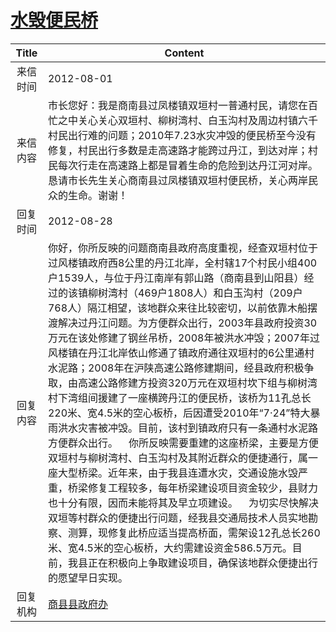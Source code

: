 # [水毁便民桥](http://www.shangluo.gov.cn/zmhd/ldxxxx.jsp?urltype=leadermail.LeaderMailContentUrl&wbtreeid=1112&leadermailid=1329)

| Title |                                                                                                                                                                                                                                                                                                                         Content                                                                                                                                                                                                                                                                                                                         |
|:-----:|---------------------------------------------------------------------------------------------------------------------------------------------------------------------------------------------------------------------------------------------------------------------------------------------------------------------------------------------------------------------------------------------------------------------------------------------------------------------------------------------------------------------------------------------------------------------------------------------------------------------------------------------------------|
| 来信时间  | 2012-08-01                                                                                                                                                                                                                                                                                                                                                                                                                                                                                                                                                                                                                                              |
| 来信内容  | 市长您好：我是商南县过凤楼镇双垣村一普通村民，请您在百忙之中关心关心双垣村、柳树湾村、白玉沟村及周边村镇六千村民出行难的问题；2010年7.23水灾冲毁的便民桥至今没有修复，村民出行多数是走高速路才能跨过丹江，到达对岸；村民每次行走在高速路上都是冒着生命的危险到达丹江河对岸。恳请市长先生关心商南县过凤楼镇双垣村便民桥，关心两岸民众的生命。谢谢！                                                                                                                                                                                                                                                                                                                                                                                                                                                                           |
| 回复时间  | 2012-08-28                                                                                                                                                                                                                                                                                                                                                                                                                                                                                                                                                                                                                                              |
| 回复内容  | 你好，你所反映的问题商南县政府高度重视，经查双垣村位于过风楼镇政府西8公里的丹江北岸，全村辖17个村民小组400户1539人，与位于丹江南岸有郭山路（商南县到山阳县）经过的该镇柳树湾村（469户1808人）和白玉沟村（209户768人）隔江相望，该地群众来往比较密切，以前依靠木船摆渡解决过丹江问题。为方便群众出行，2003年县政府投资30万元在该处修建了钢丝吊桥，2008年被洪水冲毁；2007年过风楼镇在丹江北岸依山修通了镇政府通往双垣村的6公里通村水泥路；2008年在沪陕高速公路修建期间，经县政府积极争取，由高速公路修建方投资320万元在双垣村坎下组与柳树湾村下湾组间援建了一座横跨丹江的便民桥，该桥为11孔总长220米、宽4.5米的空心板桥，后因遭受2010年“7·24”特大暴雨洪水灾害被冲毁。目前，该村到镇政府只有一条通村水泥路方便群众出行。    你所反映需要重建的这座桥梁，主要是方便双垣村与柳树湾村、白玉沟村及其附近群众的便捷通行，属一座大型桥梁。近年来，由于我县连遭水灾，交通设施水毁严重，桥梁修复工程较多，每年桥梁建设项目资金较少，县财力也十分有限，因而未能将其及早立项建设。    为切实尽快解决双垣等村群众的便捷出行问题，经我县交通局技术人员实地勘察、测算，现修复此桥应适当提高桥面，需架设12孔总长260米、宽4.5米的空心板桥，大约需建设资金586.5万元。目前，我县正在积极向上争取建设项目，确保该地群众便捷出行的愿望早日实现。 |
| 回复机构  | [商县县政府办](../../category/agencies/商县县政府办.md)                                                                                                                                                                                                                                                                                                                                                                                                                                                                                                                                                                                                             |